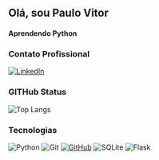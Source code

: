## Olá, sou Paulo Vitor

#### Aprendendo Python

### Contato Profissional
[![LinkedIn](https://img.shields.io/badge/LinkedIn-0077B5?style=for-the-badge&logo=linkedin&logoColor=white)](https://www.linkedin.com/in/paulo-vitor-32685553/)

### GITHub Status

![Top Langs](https://github-readme-stats-git-masterrstaa-rickstaa.vercel.app/api/top-langs/?username=paulovsantos&layout=compact&bg_color=000&border_color=30A3DC&title_color=E94D5F&text_color=FFF)


### Tecnologias
![Python](https://img.shields.io/badge/python-3670A0?style=for-the-badge&logo=python&logoColor=ffdd54)
![Git](https://img.shields.io/badge/GIT-E44C30?style=for-the-badge&logo=git&logoColor=white)
[![GitHub](https://img.shields.io/badge/GitHub-100000?style=for-the-badge&logo=github&logoColor=white)](https://github.com/SEUUSERNAME)
![SQLite](https://img.shields.io/badge/SQLite-000?style=for-the-badge&logo=sqlite&logoColor=07405E)
![Flask](https://img.shields.io/badge/flask-%23000.svg?style=for-the-badge&logo=flask&logoColor=white)


